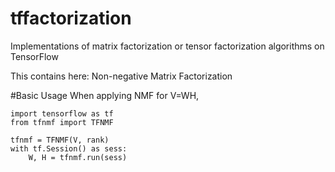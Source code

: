 # tffactorization
Implementations of matrix factorization or tensor factorization algorithms on TensorFlow

This contains here:
        Non-negative Matrix Factorization

#Basic Usage
When applying NMF for V=WH,
```
import tensorflow as tf
from tfnmf import TFNMF

tfnmf = TFNMF(V, rank)
with tf.Session() as sess:
    W, H = tfnmf.run(sess)
```
